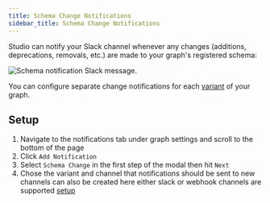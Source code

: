 ```yaml
---
title: Schema Change Notifications
sidebar_title: Schema Change Notifications
---
```


Studio can notify your Slack channel whenever any changes (additions, deprecations, removals, etc.) are made to your graph's registered schema:

<img class="screenshot" src="./img/integrations/schema-notification.jpg" alt="Schema notification Slack message."></img>

You can configure separate change notifications for each [variant](./org/graphs/#managing-variants) of your graph.

## Setup

1. Navigate to the notifications tab under graph settings and scroll to the bottom of the page
2. Click `Add Notification`
3. Select `Schema Change` in the first step of the modal then hit `Next` 
4. Chose the variant and channel that notifications should be sent to new channels can also be created here either slack or webhook channels are supported [setup](./notification-setup)

